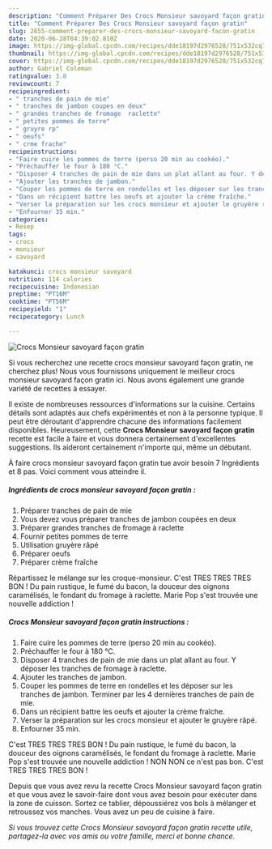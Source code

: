```yaml
---
description: "Comment Préparer Des Crocs Monsieur savoyard façon gratin"
title: "Comment Préparer Des Crocs Monsieur savoyard façon gratin"
slug: 2655-comment-preparer-des-crocs-monsieur-savoyard-facon-gratin
date: 2020-06-28T04:39:02.810Z
image: https://img-global.cpcdn.com/recipes/dde18197d2976528/751x532cq70/crocs-monsieur-savoyard-facon-gratin-photo-principale-de-la-recette.jpg
thumbnail: https://img-global.cpcdn.com/recipes/dde18197d2976528/751x532cq70/crocs-monsieur-savoyard-facon-gratin-photo-principale-de-la-recette.jpg
cover: https://img-global.cpcdn.com/recipes/dde18197d2976528/751x532cq70/crocs-monsieur-savoyard-facon-gratin-photo-principale-de-la-recette.jpg
author: Gabriel Coleman
ratingvalue: 3.8
reviewcount: 7
recipeingredient:
- " tranches de pain de mie"
- " tranches de jambon coupes en deux"
- " grandes tranches de fromage  raclette"
- " petites pommes de terre"
- " gruyre rp"
- " oeufs"
- " crme frache"
recipeinstructions:
- "Faire cuire les pommes de terre (perso 20 min au cookéo)."
- "Préchauffer le four à 180 °C."
- "Disposer 4 tranches de pain de mie dans un plat allant au four. Y déposer les tranches de fromage à raclette."
- "Ajouter les tranches de jambon."
- "Couper les pommes de terre en rondelles et les déposer sur les tranches de jambon. Terminer par les 4 dernières tranches de pain de mie."
- "Dans un récipient battre les oeufs et ajouter la crème fraîche."
- "Verser la préparation sur les crocs monsieur et ajouter le gruyère râpé."
- "Enfourner 35 min."
categories:
- Resep
tags:
- crocs
- monsieur
- savoyard

katakunci: crocs monsieur savoyard 
nutrition: 114 calories
recipecuisine: Indonesian
preptime: "PT16M"
cooktime: "PT56M"
recipeyield: "1"
recipecategory: Lunch

---
```



![Crocs Monsieur savoyard façon gratin](https://img-global.cpcdn.com/recipes/dde18197d2976528/751x532cq70/crocs-monsieur-savoyard-facon-gratin-photo-principale-de-la-recette.jpg)

Si vous recherchez une recette crocs monsieur savoyard façon gratin, ne cherchez plus! Nous vous fournissons uniquement le meilleur crocs monsieur savoyard façon gratin ici. Nous avons également une grande variété de recettes à essayer.

Il existe de nombreuses ressources d'informations sur la cuisine. Certains détails sont adaptés aux chefs expérimentés et non à la personne typique. Il peut être déroutant d'apprendre chacune des informations facilement disponibles. Heureusement, cette <strong> Crocs Monsieur savoyard façon gratin </strong> recette est facile à faire et vous donnera certainement d'excellentes suggestions. Ils aideront certainement n'importe qui, même un débutant.

<!--inarticleads1-->

À faire crocs monsieur savoyard façon gratin tue avoir besoin 7 Ingrédients et 8 pas. Voici comment vous atteindre il.

##### Ingrédients de crocs monsieur savoyard façon gratin :

1. Préparer  tranches de pain de mie
1. Vous devez vous préparer  tranches de jambon coupées en deux
1. Préparer  grandes tranches de fromage à raclette
1. Fournir  petites pommes de terre
1. Utilisation  gruyère râpé
1. Préparer  oeufs
1. Préparer  crème fraîche


Répartissez le mélange sur les croque-monsieur. C&#39;est TRES TRES TRES BON ! Du pain rustique, le fumé du bacon, la douceur des oignons caramélisés, le fondant du fromage à raclette. Marie Pop s&#39;est trouvée une nouvelle addiction ! 

<!--inarticleads2-->

##### Crocs Monsieur savoyard façon gratin instructions :

1. Faire cuire les pommes de terre (perso 20 min au cookéo).
1. Préchauffer le four à 180 °C.
1. Disposer 4 tranches de pain de mie dans un plat allant au four. Y déposer les tranches de fromage à raclette.
1. Ajouter les tranches de jambon.
1. Couper les pommes de terre en rondelles et les déposer sur les tranches de jambon. Terminer par les 4 dernières tranches de pain de mie.
1. Dans un récipient battre les oeufs et ajouter la crème fraîche.
1. Verser la préparation sur les crocs monsieur et ajouter le gruyère râpé.
1. Enfourner 35 min.


C&#39;est TRES TRES TRES BON ! Du pain rustique, le fumé du bacon, la douceur des oignons caramélisés, le fondant du fromage à raclette. Marie Pop s&#39;est trouvée une nouvelle addiction ! NON NON ce n&#39;est pas bon. C&#39;est TRES TRES TRES BON ! 

<!--inarticleads1-->

<p>
Depuis que vous avez revu la recette Crocs Monsieur savoyard façon gratin et que vous avez le savoir-faire dont vous avez besoin pour exécuter dans la zone de cuisson. Sortez ce tablier, dépoussiérez vos bols à mélanger et retroussez vos manches. Vous avez un peu de cuisine à faire.
</p>

<p>
<i>Si vous trouvez cette Crocs Monsieur savoyard façon gratin recette utile, partagez-la avec vos amis ou votre famille, merci et bonne chance.</i>
</p>
